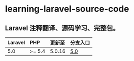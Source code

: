 # learning-laravel-source-code
Laravel 注释翻译、源码学习、完整包。
---

 Laravel | PHP | 更新至 | 分支入口
:--------|:----|:-------|------
5.0 | >= 5.4 | 5.0.16 | [5.0]()